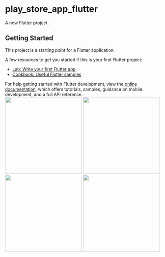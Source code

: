 # play_store_app_flutter

A new Flutter project.

## Getting Started

This project is a starting point for a Flutter application.

A few resources to get you started if this is your first Flutter project:

- [Lab: Write your first Flutter app](https://docs.flutter.dev/get-started/codelab)
- [Cookbook: Useful Flutter samples](https://docs.flutter.dev/cookbook)

For help getting started with Flutter development, view the
[online documentation](https://docs.flutter.dev/), which offers tutorials,
samples, guidance on mobile development, and a full API reference.
<img src="![image](https://user-images.githubusercontent.com/115910370/220370058-638215f8-833d-4c3b-a25b-b6796fc75d06.png)
" width="250px">
<img src="![image](https://user-images.githubusercontent.com/115910370/220370087-b1e17699-1a11-4b30-87c9-22883307559c.png)
" width="250px">
<img src="![image](https://user-images.githubusercontent.com/115910370/220370339-5df997c3-4fc6-499f-b0e7-08c3d734bdaf.png)
" width="250px">
<img src="![image](https://user-images.githubusercontent.com/115910370/220370543-bff23f7b-541a-4716-b26a-39a142104296.png)
" width="250px">
